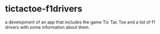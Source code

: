 # tictactoe-f1drivers
a development of an app that includes the game Tic Tac Toe and a list of f1 drivers with some information about them.
